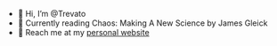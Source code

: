 - 👋 Hi, I’m @Trevato
- 📖 Currently reading Chaos: Making A New Science by James Gleick
- 🎯 Reach me at my [personal website](https://trevato.dev)
